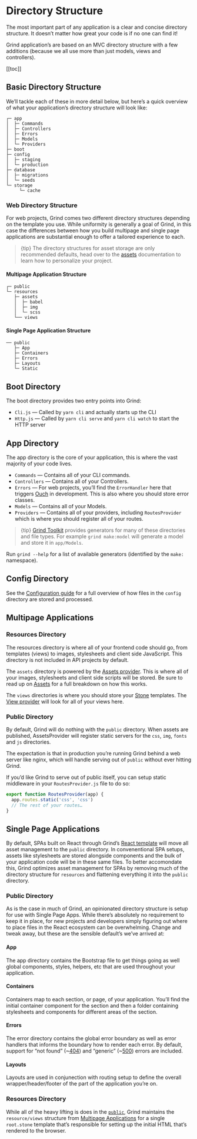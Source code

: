# Directory Structure

The most important part of any application is a clear and concise directory structure. It doesn’t matter how great your code is if no one can find it!

Grind application’s are based on an MVC directory structure with a few additions (because we all use more than just models, views and controllers).

[[toc]]

## Basic Directory Structure

We’ll tackle each of these in more detail below, but here’s a quick overview of what your application’s directory structure will look like:

```
┌─ app
│  ├─ Commands
│  ├─ Controllers
│  ├─ Errors
│  ├─ Models
│  └─ Providers
├─ boot
├─ config
│  ├─ staging
│  └─ production
├─ database
│  ├─ migrations
│  └─ seeds
└─ storage
	 └─ cache
```

### Web Directory Structure

For web projects, Grind comes two different directory structures depending on the template you use. While uniformity is generally a goal of Grind, in this case the differences between how you build multipage and single page applications are substantial enough to offer a tailored experience to each.

> {tip} The directory structures for asset storage are only recommended defaults, head over to the [assets](assets) documentation to learn how to personalize your project.

#### Multipage Application Structure

```
┌─ public
└─ resources
   ├─ assets
   │  ├─ babel
   │  ├─ img
   │  └─ scss
   └── views
```

#### Single Page Application Structure

```
── public
   ├─ App
   ├─ Containers
   ├─ Errors
   ├─ Layouts
   └─ Static
```

## Boot Directory

The boot directory provides two entry points into Grind:

- `Cli.js` — Called by `yarn cli` and actually starts up the CLI
- `Http.js` — Called by `yarn cli serve` and `yarn cli watch` to start the HTTP server

## App Directory

The app directory is the core of your application, this is where the vast majority of your code lives.

- `Commands` — Contains all of your CLI commands.
- `Controllers` — Contains all of your Controllers.
- `Errors` — For web projects, you’ll find the `ErrorHandler` here that triggers [Ouch](https://www.npmjs.com/package/ouch) in development. This is also where you should store error classes.
- `Models` — Contains all of your Models.
- `Providers` — Contains all of your providers, including `RoutesProvider` which is where you should register all of your routes.

> {tip} [Grind Toolkit](installation#toolkit) provides generators for many of these directories and file types. For example `grind make:model` will generate a model and store it in `app/Models`.

Run `grind --help` for a list of available generators (identified by the `make:` namespace).

## Config Directory

See the [Configuration guide](configuration) for a full overview of how files in the `config` directory are stored and processed.

## Multipage Applications

### Resources Directory

The resources directory is where all of your frontend code should go, from templates (views) to images, stylesheets and client side JavaScript. This directory is not included in API projects by default.

The `assets` directory is powered by the [Assets provider](assets). This is where all of your images, stylesheets and client side scripts will be stored. Be sure to read up on [Assets](assets) for a full breakdown on how this works.

The `views` directories is where you should store your [Stone](stone) templates. The [View provider](templates) will look for all of your views here.

### Public Directory

By default, Grind will do nothing with the `public` directory. When assets are published, AssetsProvider will register static servers for the `css`, `img`, `fonts` and `js` directories.

The expectation is that in production you’re running Grind behind a web server like nginx, which will handle serving out of `public` without ever hitting Grind.

If you’d like Grind to serve out of public itself, you can setup static middleware in your `RoutesProvider.js` file to do so:

```js
export function RoutesProvider(app) {
  app.routes.static('css', 'css')
  // The rest of your routes…
}
```

## Single Page Applications

By default, SPAs built on React through Grind’s [React template](https://github.com/grindjs/example-react) will move all asset management to the `public` directory. In convenentional SPA setups, assets like stylesheets are stored alongside components and the bulk of your application code will be in these same files. To better accomondate this, Grind optimizes asset management for SPAs by removing much of the directory structure for `resources` and flattening everything it into the `public` directory.

### Public Directory

As is the case in much of Grind, an opinionated directory structure is setup for use with Single Page Apps. While there’s absolutely no requirement to keep it in place, for new projects and developers simply figuring out where to place files in the React ecosystem can be overwhelming. Change and tweak away, but these are the sensible default’s we’ve arrived at:

#### App

The app directory contains the Bootstrap file to get things going as well global components, styles, helpers, etc that are used throughout your application.

#### Containers

Containers map to each section, or page, of your application. You’ll find the initial container component for the section and then a folder containing stylesheets and components for different areas of the section.

#### Errors

The error directory contains the global error boundary as well as error handlers that informs the boundary how to render each error. By default, support for “not found” (~[404](https://httpstatuses.com/404)) and “generic” (~[500](https://httpstatuses.com/500)) errors are included.

#### Layouts

Layouts are used in conjunection with routing setup to define the overall wrapper/header/footer of the part of the application you’re on.

### Resources Directory

While all of the heavy lifting is does in the [`public`](#public-directory), Grind maintains the `resource/views` structure from [Multipage Applications](#multipage-applications) for a single `root.stone` template that’s responsible for setting up the initial HTML that’s rendered to the browser.
